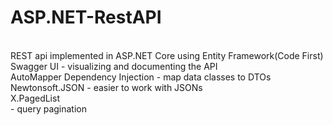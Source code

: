 # ASP.NET-RestAPI
<br>
REST api implemented in ASP.NET Core using Entity Framework(Code First)<br>
Swagger UI - visualizing and documenting the API  <br>
AutoMapper Dependency Injection - map data classes to DTOs<br>
Newtonsoft.JSON - easier to work with JSONs <br>
X.PagedList<br> - query pagination <br>
